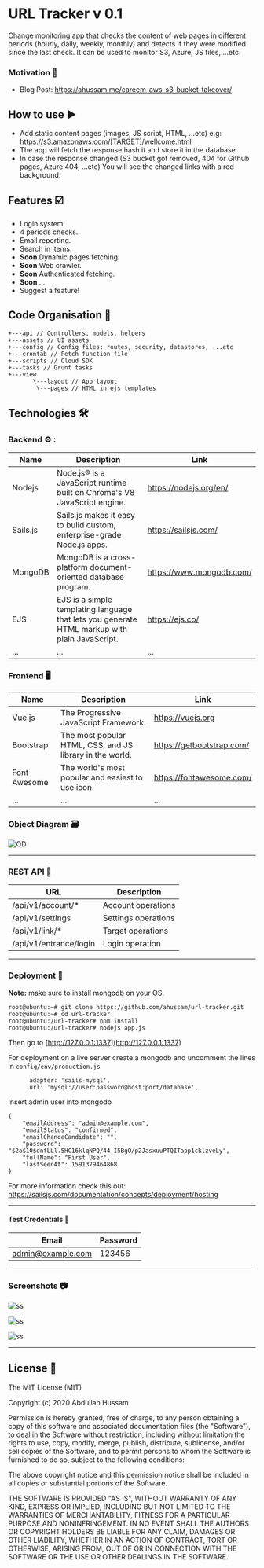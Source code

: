 # URL Tracker v 0.1 

Change monitoring app that checks the content of web pages in different periods (hourly, daily, weekly, monthly) and detects if they were modified since the last check. It can be used to monitor S3, Azure, JS files, ...etc.   

### Motivation :battery:

* Blog Post: https://ahussam.me/careem-aws-s3-bucket-takeover/


## How to use :arrow_forward:

* Add static content pages (images, JS script, HTML, ...etc) e.g: https://s3.amazonaws.com/[TARGET]/wellcome.html
* The app will fetch the response hash it and store it in the database.
* In case the response changed (S3 bucket got removed, 404 for Github pages, Azure 404, ...etc) You will see the changed links with a red background. 

## Features :ballot_box_with_check:	

  - Login system. 
  - 4 periods checks. 
  - Email reporting.
  - Search in items. 
  - **Soon** Dynamic pages fetching. 
  - **Soon** Web crawler.
  - **Soon** Authenticated fetching.  
  - **Soon** ...
  - Suggest a feature! 

## Code Organisation :open_file_folder:	

```
+---api // Controllers, models, helpers 
+---assets // UI assets 
+---config // Config files: routes, security, datastores, ...etc
+---crontab // Fetch function file
+---scripts // Cloud SDK
+---tasks // Grunt tasks
+---view 
       \---layout // App layout
        \---pages // HTML in ejs templates 
```

## Technologies :hammer_and_wrench:	
### Backend :gear: : 
| Name | Description | Link 
| ------ | ------ | ------
| Nodejs | Node.js® is a JavaScript runtime built on Chrome's V8 JavaScript engine.| https://nodejs.org/en/
Sails.js | Sails.js makes it easy to build custom, enterprise-grade Node.js apps. | https://sailsjs.com/
MongoDB | MongoDB is a cross-platform document-oriented database program. |https://www.mongodb.com/
EJS| EJS is a simple templating language that lets you generate HTML markup with plain JavaScript. |https://ejs.co/|
...|...|...|

### Frontend :desktop_computer:  
| Name | Description | Link 
| ------ | ------ | ------
| Vue.js| The Progressive JavaScript Framework. | https://vuejs.org
| Bootstrap |  The most popular HTML, CSS, and JS library in the world. | https://getbootstrap.com/
Font Awesome|The world's most popular and easiest to use icon.|https://fontawesome.com/|
...|...|...|

### Object Diagram :card_file_box:	 
![OD](/img/od.jpg)

------


### REST API :link:	

| URL | Description 
| ------ | ------ | 
/api/v1/account/* | Account operations 
/api/v1/settings | Settings operations 
/api/v1/link/* | Target operations 
/api/v1/entrance/login| Login operation

------

### Deployment :rocket:	

**Note:** make sure to install mongodb on your OS. 

```
root@ubuntu:~# git clone https://github.com/ahussam/url-tracker.git
root@ubuntu:~# cd url-tracker
root@ubuntu:/url-tracker# npm install 
root@ubuntu:/url-tracker# nodejs app.js 
```

Then go to [http://127.0.0.1:1337](http://127.0.0.1:1337) 

For deployment on a live server create a mongodb and uncomment the lines in `config/env/production.js`

```
      adapter: 'sails-mysql',
      url: 'mysql://user:password@host:port/database',
```

Insert admin user into mongodb

```
{
    "emailAddress": "admin@example.com",
    "emailStatus": "confirmed",
    "emailChangeCandidate": "",
    "password": "$2a$10$dnfLLl.5HC16klqNPQ/44.I5BgO/p2JasxuuPTQITapp1cklzveLy",
    "fullName": "First User",
    "lastSeenAt": 1591379464868
}
```

For more information check this out: https://sailsjs.com/documentation/concepts/deployment/hosting 

------

#### Test Credentials :key:	

 Email | Password 
------ | -------
admin@example.com| 123456

------

### Screenshots :camera:	
![ss](/img/ss1.png)

![ss](/img/ss2.png)

![ss](/img/ss3.png)

------

## License :page_facing_up:	
The MIT License (MIT)

Copyright (c) 2020 Abdullah Hussam 

Permission is hereby granted, free of charge, to any person obtaining a copy of this software and associated documentation files (the "Software"), to deal in the Software without restriction, including without limitation the rights to use, copy, modify, merge, publish, distribute, sublicense, and/or sell copies of the Software, and to permit persons to whom the Software is furnished to do so, subject to the following conditions:

The above copyright notice and this permission notice shall be included in all copies or substantial portions of the Software.

THE SOFTWARE IS PROVIDED "AS IS", WITHOUT WARRANTY OF ANY KIND, EXPRESS OR IMPLIED, INCLUDING BUT NOT LIMITED TO THE WARRANTIES OF MERCHANTABILITY, FITNESS FOR A PARTICULAR PURPOSE AND NONINFRINGEMENT. IN NO EVENT SHALL THE AUTHORS OR COPYRIGHT HOLDERS BE LIABLE FOR ANY CLAIM, DAMAGES OR OTHER LIABILITY, WHETHER IN AN ACTION OF CONTRACT, TORT OR OTHERWISE, ARISING FROM, OUT OF OR IN CONNECTION WITH THE SOFTWARE OR THE USE OR OTHER DEALINGS IN THE SOFTWARE.
